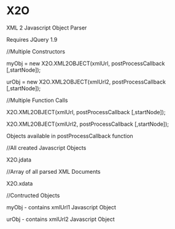 # X2O
XML 2 Javascript Object Parser

Requires JQuery 1.9



//Multiple Constructors

myObj = new X2O.XML2OBJECT(xmlUrl, postProcessCallback [,startNode]);

urObj = new X2O.XML2OBJECT(xmlUrl2, postProcessCallback [,startNode]);


			
//Multiple Function Calls

X2O.XML2OBJECT(xmlUrl, postProcessCallback [,startNode]);

X2O.XML2OBJECT(xmlUrl2, postProcessCallback [,startNode]);



Objects available in postProcessCallback function

  //All created Javascript Objects
  
  X2O.jdata
  
  //Array of all parsed XML Documents
  
  X2O.xdata
  
  //Contructed Objects
  
  myObj - contains xmlUrl1 Javascript Object
  
  urObj - contains xmlUrl2 Javascript Object
  
  
